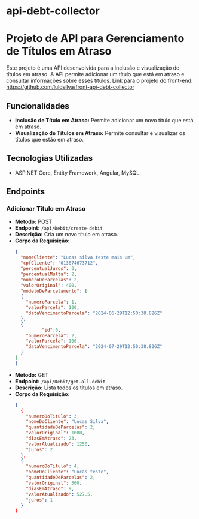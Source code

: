 # api-debt-collector
# Projeto de API para Gerenciamento de Títulos em Atraso

Este projeto é uma API desenvolvida para a inclusão e visualização de títulos em atraso. A API permite adicionar um título que está em atraso e consultar informações sobre esses títulos.
Link para o projeto do front-end: https://github.com/luldsilva/front-api-debt-collector

## Funcionalidades

- **Inclusão de Título em Atraso:** Permite adicionar um novo título que está em atraso.
- **Visualização de Títulos em Atraso:** Permite consultar e visualizar os títulos que estão em atraso.

## Tecnologias Utilizadas

- ASP.NET Core, Entity Framework, Angular, MySQL.

## Endpoints

### Adicionar Título em Atraso

- **Método:** POST
- **Endpoint:** `/api/Debit/create-debit`
- **Descrição:** Cria um novo título em atraso.
- **Corpo da Requisição:**
  ```json
  {
    "nomeCliente": "Lucas silva teste mais um",
    "cpfCliente": "013874673712",
    "percentualJuros": 3,
    "percentualMulta": 2,
    "numeroDeParcelas": 2,
    "valorOriginal": 400,
    "modeloDeParcelamento": [
    {
      "numeroParcela": 1,
      "valorParcela": 100,
      "dataVencimentoParcela": "2024-06-29T12:50:38.826Z"
    },
    {
			"id":0,
      "numeroParcela": 2,
      "valorParcela": 100,
      "dataVencimentoParcela": "2024-07-29T12:50:38.826Z"
    }
  ]
  }

- **Método:** GET
- **Endpoint:** `/api/Debit/get-all-debit`
- **Descrição:** Lista todos os títulos em atraso.
- **Corpo da Requisição:**
  ```json
  {
    {
      "numeroDoTitulo": 3,
      "nomeDoCliente": "Lucas Silva",
      "quantidadeDeParcelas": 2,
      "valorOriginal": 1000,
      "diasEmAtraso": 23,
      "valorAtualizado": 1250,
      "juros": 2
    },
    {
      "numeroDoTitulo": 4,
      "nomeDoCliente": "Lucas teste",
      "quantidadeDeParcelas": 2,
      "valorOriginal": 500,
      "diasEmAtraso": 9,
      "valorAtualizado": 527.5,
      "juros": 1
    }
  }
